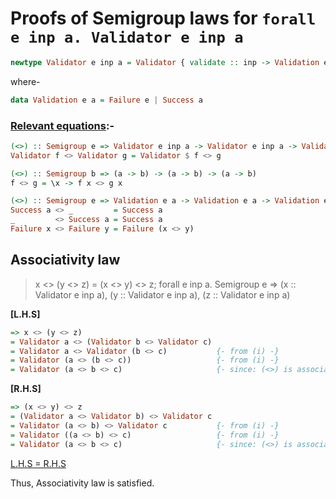# Proofs of Semigroup laws for `forall e inp a. Validator e inp a`

```hs
newtype Validator e inp a = Validator { validate :: inp -> Validation e a }
```
where-
```hs
data Validation e a = Failure e | Success a
```

### <ins>Relevant equations</ins>:-
```hs
(<>) :: Semigroup e => Validator e inp a -> Validator e inp a -> Validator e inp a
Validator f <> Validator g = Validator $ f <> g                                    {- (i) -}
```

```hs
(<>) :: Semigroup b => (a -> b) -> (a -> b) -> (a -> b)
f <> g = \x -> f x <> g x                                                          {- (ii) -}
```

```hs
(<>) :: Semigroup e => Validation e a -> Validation e a -> Validation e a
Success a <> _         = Success a                                                 {- (iii) -}
_         <> Success a = Success a                                                 {- (iv) -}
Failure x <> Failure y = Failure (x <> y)                                          {- (v) -}
```

## Associativity law
> x <> (y <> z) = (x <> y) <> z; forall e inp a. Semigroup e => (x :: Validator e inp a), (y :: Validator e inp a), (z :: Validator e inp a)

**[L.H.S]**
```hs
=> x <> (y <> z)
= Validator a <> (Validator b <> Validator c)
= Validator a <> Validator (b <> c)           {- from (i) -}
= Validator (a <> (b <> c))                   {- from (i) -}
= Validator (a <> b <> c)                     {- since: (<>) is associative; from (ii) - (v) -}
```

**[R.H.S]**
```hs
=> (x <> y) <> z
= (Validator a <> Validator b) <> Validator c
= Validator (a <> b) <> Validator c           {- from (i) -}
= Validator ((a <> b) <> c)                   {- from (i) -}
= Validator (a <> b <> c)                     {- since: (<>) is associative; from (ii) - (v) -}
```

<ins>L.H.S = R.H.S</ins>

Thus, Associativity law is satisfied.
